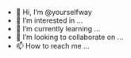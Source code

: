 - 👋 Hi, I’m @yourselfway
- 👀 I’m interested in ...
- 🌱 I’m currently learning ...
- 💞️ I’m looking to collaborate on ...
- 📫 How to reach me ...

<!---
yourselfway/yourselfway is a ✨ special ✨ repository because its `README.md` (this file) appears on your GitHub profile.
You can click the Preview link to take a look at your changes.
--->
